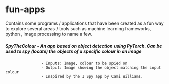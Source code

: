 # fun-apps
Contains some programs / applications that have been created as a fun way to explore several areas / tools such as machine learning frameworks, python , image processing to name a few.
##### SpyTheColour - An app based on object detection using PyTorch. Can be used to spy (locate) the objects of a specific colour in an image
                    - Inputs: Image, colour to be spied on
                    - Output: Image showing the object matching the input colour
                    - Inspired by the I Spy app by Cami Williams.
